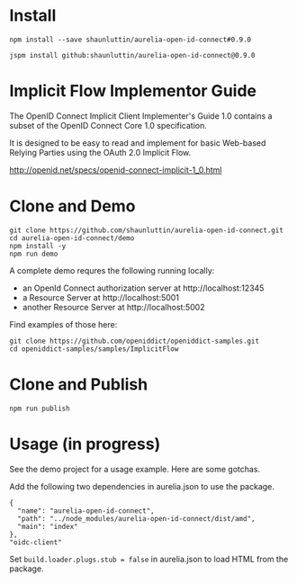 # Install 

    npm install --save shaunluttin/aurelia-open-id-connect#0.9.0
    
    jspm install github:shaunluttin/aurelia-open-id-connect@0.9.0

# Implicit Flow Implementor Guide

The OpenID Connect Implicit Client Implementer's Guide 1.0 contains a subset of the OpenID Connect Core 1.0 specification. 

It is designed to be easy to read and implement for basic Web-based Relying Parties using the OAuth 2.0 Implicit Flow.

http://openid.net/specs/openid-connect-implicit-1_0.html

# Clone and Demo 
   
    git clone https://github.com/shaunluttin/aurelia-open-id-connect.git
    cd aurelia-open-id-connect/demo
    npm install -y
    npm run demo

A complete demo requres the following running locally: 

* an OpenId Connect authorization server at http://localhost:12345    
* a Resource Server at http://localhost:5001
* another Resource Server at http://localhost:5002

Find examples of those here:

    git clone https://github.com/openiddict/openiddict-samples.git
    cd openiddict-samples/samples/ImplicitFlow

# Clone and Publish 

    npm run publish

# Usage (in progress)

See the demo project for a usage example. Here are some gotchas.

Add the following two dependencies in aurelia.json to use the package.

```
{
  "name": "aurelia-open-id-connect",
  "path": "../node_modules/aurelia-open-id-connect/dist/amd",
  "main": "index"
},
"oidc-client"
```

Set `build.loader.plugs.stub = false` in aurelia.json to load HTML from the package.
